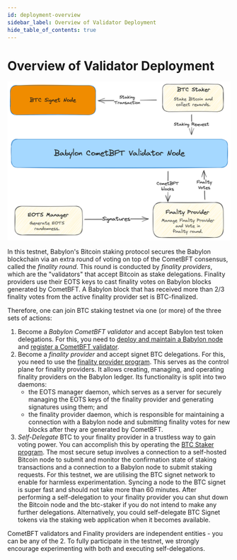 ```yaml
---
id: deployment-overview
sidebar_label: Overview of Validator Deployment
hide_table_of_contents: true
---
```


# Overview of Validator Deployment

![Overview of validator deployment](images/validator-deployment-overview.png)

In this testnet, Babylon's Bitcoin staking protocol secures the Babylon blockchain
via an extra round of voting on top of the CometBFT consensus, called the
*finality round*. This round is conducted by *finality providers*, which are the
"validators" that accept Bitcoin as stake delegations. Finality providers use
their EOTS keys to cast finality votes on Babylon blocks generated by CometBFT.
A Babylon block that has received more than 2/3 finality votes from the active
finality provider set is BTC-finalized.

Therefore, one can join BTC staking testnet via one (or more) of the three sets
of actions:


1. Become a *Babylon CometBFT validator* and accept Babylon
   test token delegations. For this, you need to
   [deploy and maintain a Babylon node](../installation.md) and
   [register a CometBFT validator](./become-validator.md).
2. Become a *finality provider* and accept signet BTC delegations.
   For this, you need to use the [finality provider
   program](./finality-providers/overview.md).
   This serves as the control plane for finality providers. It allows
   creating, managing, and operating finality providers on the Babylon ledger.
   Its functionality is split into two daemons:
   - the EOTS manager daemon, which serves as a server for securely managing
     the EOTS keys of the finality provider and generating signatures using them;
     and
   - the finality provider daemon, which is responsible for maintaining a
     connection with a Babylon node and submitting finality votes for new
     blocks after they are generated by CometBFT.
3. *Self-Delegate* BTC to your finality provider in a trustless way to gain
   voting power. You can accomplish this by operating the [BTC Staker program](
   ./become-btc-staker). The most secure setup involves
   a connection to a self-hosted Bitcoin node to submit and monitor the
   confirmation state of staking transactions and
   a connection to a Babylon node to submit staking requests.
   For this testnet, we are utilising the BTC signet network to enable for
   harmless experimentation. Syncing a node to the BTC signet is super fast and
   should not take more than 60 minutes. After performing a self-delegation
   to your finality provider you can shut down the Bitcoin node and the
   btc-staker if you do not intend to make any further delegations.
   Alternatively, you could self-delegate BTC Signet tokens via the staking web
   application when it becomes available.


CometBFT validators and Finality providers are independent entities - you can be
any of the 2. To fully participate in the testnet, we
strongly encourage experimenting with both and executing self-delegations.
